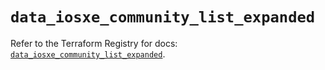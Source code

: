 # `data_iosxe_community_list_expanded`

Refer to the Terraform Registry for docs: [`data_iosxe_community_list_expanded`](https://registry.terraform.io/providers/ciscodevnet/iosxe/0.9.3/docs/data-sources/community_list_expanded).
